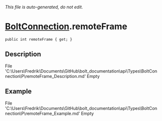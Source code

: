 *This file is auto-generated, do not edit.*

# [BoltConnection](Types/BoltConnection.md).remoteFrame
`public int remoteFrame { get; }`
## Description
File 'C:\Users\Fredrik\Documents\GitHub\bolt_documentation\api\Types\BoltConnection\P\remoteFrame_Description.md' Empty
## Example
File 'C:\Users\Fredrik\Documents\GitHub\bolt_documentation\api\Types\BoltConnection\P\remoteFrame_Example.md' Empty
